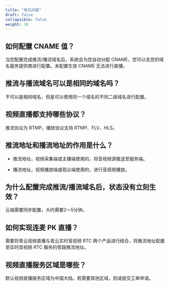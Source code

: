 ```yaml
---
title: "常见问题"
draft: false
collapsible: false
weight: 10
---
```


## 如何配置 CNAME 值？

当您配置完成推流/播流域名后，系统会为您自动分配 CNAME，您可以去您的域名服务提供商进行配置。未配置生效 CNAME 无法进行直播。

## 推流与播流域名可以是相同的域名吗？

不可以是相同域名，但是可以使用同一个域名的不同二级域名进行配置。

## 视频直播都支持哪些协议？

推流协议为 RTMP，播放协议支持 RTMP、FLV、HLS。

## 推流地址和播流地址的作用是什么？

- 推流地址，视频采集端或主播端使用的，将音视频源推送至服务端。

- 播流地址，视频播放端或观众端使用的，进行音视频播放。

## 为什么配置完成推流/播流域名后，状态没有立刻生效？

云端需要同步配置，大约需要2～5分钟。

## 如何实现连麦 PK 直播？

需要将青云视频直播与青云实时音视频 RTC 两个产品进行结合，将推流地址配置至实时音视频 RTC 服务的旁路推流地址。

## 视频直播服务区域是哪些？

默认视频直播服务区域为中国大陆。若需要其他区域，则请提交工单申请。
